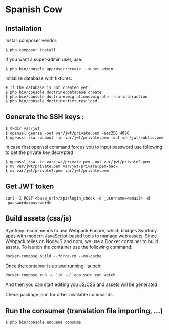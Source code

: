 # Spanish Cow

## Installation

Install composer vendor:

```
$ php composer install
```

If you want a super-admin user, use:

```
$ php bin/console app:user:create --super-admin
```

Initialize database with fixtures:

```
# If the database is not created yet:
$ php bin/console doctrine:database:create
$ php bin/console doctrine:migrations:migrate --no-interaction
$ php bin/console doctrine:fixtures:load
```

## Generate the SSH keys :

```
$ mkdir var/jwt
$ openssl genrsa -out var/jwt/private.pem -aes256 4096
$ openssl rsa -pubout -in var/jwt/private.pem -out var/jwt/public.pem
```

In case first openssl command forces you to input password use following to get the private key decrypted

```
$ openssl rsa -in var/jwt/private.pem -out var/jwt/private2.pem
$ mv var/jwt/private.pem var/jwt/private.pem-back
$ mv var/jwt/private2.pem var/jwt/private.pem
```

## Get JWT token

```
curl -X POST <base_url>/api/login_check -d _username=<email> -d _password=<password>
```

## Build assets (css/js)

Symfony recommends to use Webpack Encore, which bridges Symfony apps with modern JavaScript-based tools to manage web assets. Since Webpack relies on NodeJS and npm, we use a Docker container to build assets.
To launch the container use the following command:

```
docker-compose build --force-rm --no-cache
```

Once the container is up and running, launch:

```
docker-compose run -u `id -u` app yarn run watch
```

And then you can start editing you JS/CSS and assets will be generated

Check package.json for other available commands.

## Run the consumer (translation file importing, ...)

```
$ php bin/console enqueue:consume
```